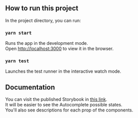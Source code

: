 ## How to run this project

In the project directory, you can run:

### `yarn start`

Runs the app in the development mode.\
Open [http://localhost:3000](http://localhost:3000) to view it in the browser.

### `yarn test`

Launches the test runner in the interactive watch mode.

## Documentation

You can visit the published Storybook in [this link](https://61d8eb03d73a51003aea03ea-ymgqzuimdv.chromatic.com/).\
It will be easier to see the Autocomplete possible states.\
You'll also see descriptions for each prop of the components.
